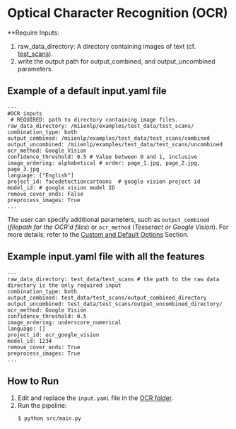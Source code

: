# Optical Character Recognition (OCR)

**Require Inputs: 
1. raw_data_directory: A directory containing images of text (cf. [test_scans](https://github.com/miielab/miienlp/tree/main/examples/test_data/test_scans)).
2. write the output path for output_combined, and output_uncombined parameters. 

## Example of a default input.yaml file

```
---
#OCR inputs
 # REQUIRED: path to directory containing image files. 
raw_data_directory: /miienlp/examples/test_data/test_scans/ 
combination_type: both
output_combined: /miienlp/examples/test_data/test_scans/combined   
output_uncombined: /miienlp/examples/test_data/test_scans/uncombined
ocr_method: Google Vision 
confidence_threshold: 0.5 # Value between 0 and 1, inclusive
image_ordering: alphabetical # order: page_1.jpg, page_2.jpg, page_3.jpg
language: ["English"]
project_id: facedetectioncartoons  # google vision project id
model_id: # google vision model ID
remove_cover_ends: False
preprocess_images: True
...
```

The user can specify additional parameters, such as `output_combined` (*filepath for the OCR'd files*) or `ocr_method` (*Tesseract or Google Vision*). For more details, refer to the [Custom and Default Options](https://github.com/miielab/miienlp/blob/main/documentation/developer_documentation/ocr.md) Section.


## Example input.yaml file with all the features
```
---
raw_data_directory: test_data/test_scans # the path to the raw data directory is the only required input
combination_type: both 
output_combined: test_data/test_scans/output_combined_directory
output_uncombined: test_data/test_scans/output_uncombined_directory/
ocr_method: Google Vision
confidence_threshold: 0.5
image_ordering: underscore_numerical
language: []
project_id: ocr_google_vision
model_id: 1234
remove_cover_ends: True
preprocess_images: True
...
```


## How to Run

1. Edit and replace the `input.yaml` file in the [OCR folder](https://github.com/miielab/miienlp/tree/main/miienlp/ocr/input_yamls).
2. Run the pipeline:
    ```
    $ python src/main.py
    ```




